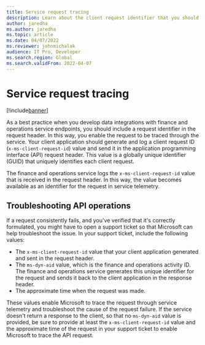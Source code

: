 ```yaml
---
title: Service request tracing
description: Learn about the client request identifier that you should include in headers to enable requests to be traced through the finance and operations service.
author: jaredha
ms.author: jaredha
ms.topic: article
ms.date: 04/07/2022
ms.reviewer: johnmichalak
audience: IT Pro, Developer
ms.search.region: Global
ms.search.validFrom: 2022-04-07
---
```


# Service request tracing

[!include[banner](../includes/banner.md)]

As a best practice when you develop data integrations with finance and operations service endpoints, you should include a request identifier in the request header. In this way, you enable the request to be traced through the service. Your client application should generate and log a client request ID (`x-ms-client-request-id`) value and send it in the application programming interface (API) request header. This value is a globally unique identifier (GUID) that uniquely identifies each client request.

The finance and operations service logs the `x-ms-client-request-id` value that is received in the request header. In this way, the value becomes available as an identifier for the request in service telemetry.

## Troubleshooting API operations

If a request consistently fails, and you've verified that it's correctly formulated, you might have to open a support ticket so that Microsoft can help troubleshoot the issue. In your support ticket, include the following values:

- The `x-ms-client-request-id` value that your client application generated and sent in the request header.
- The `ms-dyn-aid` value, which is the finance and operations activity ID. The finance and operations service generates this unique identifier for the request and sends it back to the client application in the response header.
- The approximate time when the request was made.

These values enable Microsoft to trace the request through service telemetry and troubleshoot the cause of the request failure. If the service doesn't return a response to the client, so that no `ms-dyn-aid` value is provided, be sure to provide at least the `x-ms-client-request-id` value and the approximate time of the request in your support ticket to enable Microsoft to trace the API request.

